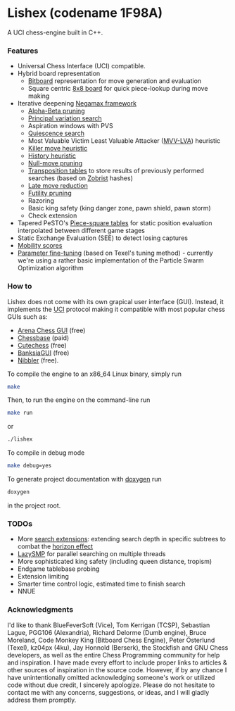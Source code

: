 # Lishex (codename 1F98A)
A UCI chess-engine built in C++.
### Features 
- Universal Chess Interface (UCI) compatible.
- Hybrid board representation 
  - [Bitboard](https://www.chessprogramming.org/Bitboards) representation for move generation and evaluation
  - Square centric [8x8 board](https://www.chessprogramming.org/8x8_Board) for quick piece-lookup during move making
- Iterative deepening [Negamax framework](https://www.chessprogramming.org/Negamax)
  - [Alpha-Beta pruning](https://www.chessprogramming.org/Alpha-Beta)
  - [Principal variation search](https://www.chessprogramming.org/Principal_Variation_Search)
  - Aspiration windows with PVS
  - [Quiescence search](https://www.chessprogramming.org/Quiescence_Search)
  - Most Valuable Victim Least Valuable Attacker ([MVV-LVA](https://www.chessprogramming.org/MVV-LVA)) heuristic 
  - [Killer move heuristic](https://www.chessprogramming.org/Killer_Heuristic)
  - [History heuristic](https://www.chessprogramming.org/History_Heuristic)
  - [Null-move pruning](https://www.chessprogramming.org/Null_Move_Pruning)
  - [Transposition tables](https://www.chessprogramming.org/Transposition_Table) to store results of previously performed searches (based on [Zobrist](https://www.chessprogramming.org/Zobrist_Hashing) hashes)
  - [Late move reduction](https://www.chessprogramming.org/Late_Move_Reductions)
  - [Futility pruning](https://www.chessprogramming.org/Futility_Pruning)
  - Razoring
  - Basic king safety (king danger zone, pawn shield, pawn storm)
  - Check extension
- Tapered PeSTO's [Piece-square tables](https://www.chessprogramming.org/Piece-Square_Tables) for static position evaluation interpolated between different game stages 
- Static Exchange Evaluation (SEE) to detect losing captures
- [Mobility scores](https://www.chessprogramming.org/Mobility)
- [Parameter fine-tuning](https://www.chessprogramming.org/Automated_Tuning) (based on Texel's tuning method) - currently
  we're using a rather basic implementation of the Particle Swarm Optimization algorithm

### How to 
Lishex does not come with its own grapical user interface (GUI).  Instead, it implements the [UCI](https://www.chessprogramming.org/UCI) protocol making it compatible with most popular chess GUIs such as:
- [Arena Chess GUI](http://www.playwitharena.de/) (free)
- [Chessbase](https://chessbase.com/) (paid)
- [Cutechess](https://cutechess.com/) (free)
- [BanksiaGUI](https://banksiagui.com/) (free)
- [Nibbler](https://github.com/fohristiwhirl/nibbler/releases) (free).

To compile the engine to an x86_64 Linux binary, simply run
``` sh
make
```
Then, to run the engine on the command-line run
```sh
make run 
```
or
```sh
./lishex
```
To compile in debug mode
```sh
make debug=yes
```
To generate project documentation with [doxygen](https://www.doxygen.nl/) run 

```sh
doxygen
```
in the project root.

### TODOs
- More [search extensions](https://www.chessprogramming.org/Extensions): extending search depth in specific subtrees to combat the [horizon effect](https://www.chessprogramming.org/Horizon_Effect)
- [LazySMP](https://www.chessprogramming.org/Parallel_Search) for parallel searching on multiple threads
- More sophisticated king safety (including queen distance, tropism)
- Endgame tablebase probing
- Extension limiting
- Smarter time control logic, estimated time to finish search
- NNUE

### Acknowledgments
I'd like to thank BlueFeverSoft (Vice), Tom Kerrigan (TCSP), Sebastian Lague, PGG106 (Alexandria), Richard Delorme (Dumb engine), Bruce Moreland, Code Monkey King (Bitboard Chess Engine), Peter Österlund (Texel), kz04px (4ku), Jay Honnold (Berserk), the Stockfish and GNU Chess developers, as well as the entire Chess Programming community for help and inspiration. I have made every effort to include proper links to articles & other sources of inspiration in the source code. However, if by any chance I have unintentionally omitted acknowledging someone's work or utilized code without due credit, I sincerely apologize. Please do not hesitate to contact me with any concerns, suggestions, or ideas, and I will gladly address them promptly.
